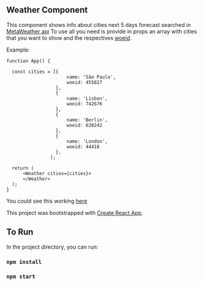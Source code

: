 ## Weather Component

This component shows info about cities next 5 days forecast searched in [MetaWeather api](https://www.metaweather.com/)
To use all you need is provide in props an array with cities that you want to show and the respectives [woeid](https://pt.wikipedia.org/wiki/WOEID).

Example: 

```
function App() {

  const cities = [{
                      name: 'São Paulo',
                      woeid: 455827
                  }, 
                  {
                      name: 'Lisbon',
                      woeid: 742676
                  },
                  {
                      name: 'Berlin',
                      woeid: 638242
                  },
                  {
                      name: 'London',
                      woeid: 44418
                  },
                ];

  return (  
      <Weather cities={cities}>
      </Weather>
  );
}
```

You could see this working [here](https://weather-component-49c90.firebaseapp.com/)

This project was bootstrapped with [Create React App](https://github.com/facebook/create-react-app).

## To Run

In the project directory, you can run:

### `npm install`
### `npm start`
